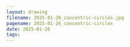 ```yaml
---
layout: drawing
filename: 2025-01-26_concentric-circles.jpg
pagename: 2025-01-26_concentric-circles
date: 2025-01-26
tags:
---
```

